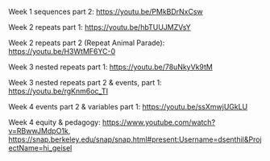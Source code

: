 Week 1 sequences part 2: https://youtu.be/PMkBDrNxCsw

Week 2 repeats part 1: https://youtu.be/hbTUUJMZVsY

Week 2 repeats part 2 (Repeat Animal Parade): https://youtu.be/H3WtMF6YC-0

Week 3 nested repeats part 1: https://youtu.be/78uNkyVk9tM

Week 3 nested repeats part 2 & events, part 1: https://youtu.be/rgKnm6oc_TI

Week 4 events part 2 & variables part 1: https://youtu.be/ssXmwjUGkLU

Week 4 equity & pedagogy: https://www.youtube.com/watch?v=RBwwJMdpO1k, https://snap.berkeley.edu/snap/snap.html#present:Username=dsenthil&ProjectName=hi_geisel








